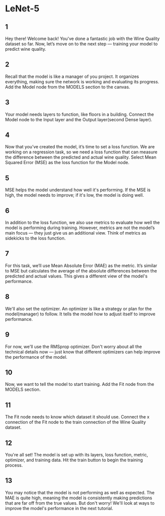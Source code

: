 # LeNet-5

## 1

Hey there! Welcome back! You've done a fantastic job with the Wine Quality dataset so far. Now, let’s move on to the next step
— training your model to predict wine quality.

## 2

Recall that the model is like a manager of you project. It organizes everything, making sure the network is working and
evaluating its progress. Add the Model node from the MODELS section to the canvas.

## 3

Your model needs layers to function, like floors in a building. Connect the Model node to the Input layer and
the Output layer(second Dense layer).

## 4

Now that you’ve created the model, it’s time to set a loss function. We are working on a regression task, so we need a loss function
that can measure the difference between the predicted and actual wine quality. Select Mean Squared Error (MSE) as the loss function for the Model node.

## 5

MSE helps the model understand how well it's performing. If the MSE is high, the model needs to improve; if it's low, the model is doing well.

## 6

In addition to the loss function, we also use metrics to evaluate how well the model is performing during training. However,
metrics are not the model’s main focus — they just give us an additional view. Think of metrics as sidekicks to the loss function.

## 7

For this task, we’ll use Mean Absolute Error (MAE) as the metric. It’s similar to MSE but calculates the average of the absolute differences between
the predicted and actual values. This gives a different view of the model's performance.

## 8

We'll also set the optimizer. An optimizer is like a strategy or plan for the model(manager) to follow. It
tells the model how to adjust itself to improve performance.

## 9

For now, we'll use the RMSprop optimizer. Don't worry about all the technical details now — just know that different optimizers
can help improve the performance of the model.

## 10

Now, we want to tell the model to start training. Add the Fit node from the MODELS section.

## 11

The Fit node needs to know which dataset it should use. Connect the x connection of the Fit node to the train connection
of the Wine Quality dataset.

## 12

You're all set! The model is set up with its layers, loss function, metric, optimizer, and training data. Hit the train
button to begin the training process.

## 13

You may notice that the model is not performing as well as expected. The MAE is quite high, meaning the model is consistently
making predictions that are far off from the true values. But don't worry! We'll look at ways to improve the model's performance in the next tutorial.
